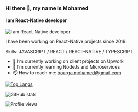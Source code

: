 ### Hi there 👋, my name is Mohamed
#### I am React-Native developer
![I am React-Native developer](https://user-images.githubusercontent.com/32428883/150185547-09e6e632-00c8-4363-8d26-574380ee5df6.png)


I have been working on React-Native projects since 2019.

Skills: JAVASCRIPT / REACT / REACT-NATIVE / TYPESCRIPT 

- 🔭 I’m currently working on client projects on Upwork 
- 🌱 I’m currently learning NodeJs and Microservices 
- 📫 How to reach me: bourga.mohamed@gmail.com 

[![Top Langs](https://github-readme-stats.vercel.app/api/top-langs/?username=medmo7)](https://github.com/anuraghazra/github-readme-stats)

![GitHub stats](https://github-readme-stats.vercel.app/api?username=medmo7&show_icons=true)  

![Profile views](https://gpvc.arturio.dev/medmo7)  
